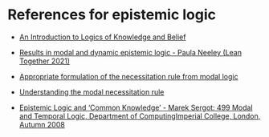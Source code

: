 # References for epistemic logic

* [An Introduction to Logics of Knowledge and Belief](https://arxiv.org/abs/1503.00806)

* [Results in modal and dynamic epistemic logic - Paula Neeley (Lean
  Together 2021)](https://www.youtube.com/watch?v=kXCB5wzQTKc)

* [Appropriate formulation of the necessitation rule from modal
  logic](https://philosophy.stackexchange.com/questions/8636/appropriate-formulation-of-the-necessitation-rule-from-modal-logic)

* [Understanding the modal necessitation
  rule](https://math.stackexchange.com/questions/399079/understanding-the-modal-necessitation-rule)


* [Epistemic Logic and ‘Common Knowledge’ - Marek Sergot: 499 Modal
  and Temporal Logic, Department of ComputingImperial College,
  London, Autumn
  2008](https://www.doc.ic.ac.uk/~mjs/teaching/ModalTemporal499/Epistemic_499_v0809_2up.pdf)
